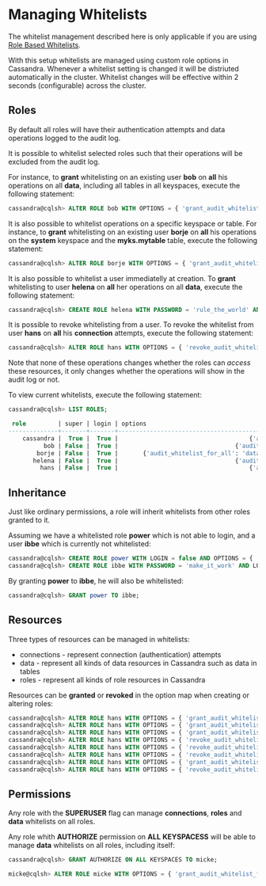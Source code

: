 # Managing Whitelists

The whitelist management described here is only applicable if you are using [Role Based Whitelists](setup.md#Role_Based_Whitelists).

With this setup whitelists are managed using custom role options in Cassandra.
Whenever a whitelist setting is changed it will be distriuted automatically in the cluster.
Whitelist changes will be effective within 2 seconds (configurable) across the cluster.


## Roles

By default all roles will have their authentication attempts and data operations logged to the audit log.

It is possible to whitelist selected roles such that their operations will be excluded from the audit log.

For instance, to __grant__ whitelisting on an existing user __bob__ on __all__ his operations on all __data__,
including all tables in all keyspaces,
execute the following statement:

```SQL
cassandra@cqlsh> ALTER ROLE bob WITH OPTIONS = { 'grant_audit_whitelist_for_all' : 'data' };
```

It is also possible to whitelist operations on a specific keyspace or table.
For instance, to __grant__ whitelisting on an existing user __borje__ on __all__ his operations on the __system__ keyspace and the __myks.mytable__ table,
execute the following statement:

```SQL
cassandra@cqlsh> ALTER ROLE borje WITH OPTIONS = { 'grant_audit_whitelist_for_all' : 'data/system, data/myks/mytable' };
```

It is also possible to whitelist a user immediatelly at creation.
To __grant__ whitelisting to user __helena__ on __all__ her operations on all __data__,
execute the following statement:

```SQL
cassandra@cqlsh> CREATE ROLE helena WITH PASSWORD = 'rule_the_world' AND LOGIN = true AND OPTIONS = { 'grant_audit_whitelist_for_all' : 'data' };
```

It is possible to revoke whitelisting from a user.
To revoke the whitelist from user __hans__ on __all__ his __connection__ attempts,
execute the following statement:

```SQL
cassandra@cqlsh> ALTER ROLE hans WITH OPTIONS = { 'revoke_audit_whitelist_for_all' : 'connections' };
```

Note that none of these operations changes whether the roles can _access_ these resources,
it only changes whether the operations will show in the audit log or not.

To view current whitelists,
execute the following statement:

```SQL
cassandra@cqlsh> LIST ROLES;

 role         | super | login | options
--------------+-------+-------+---------------------------------------------------------------------
    cassandra |  True |  True |                                     {'audit_whitelist_for_all': ''}
          bob | False |  True |                                 {'audit_whitelist_for_all': 'data'}
        borje | False |  True |       {'audit_whitelist_for_all': 'data/system, data/myks/mytable'}
       helena | False |  True |                                 {'audit_whitelist_for_all': 'data'}
         hans | False |  True |                                     {'audit_whitelist_for_all': ''}
```


## Inheritance

Just like ordinary permissions, a role will inherit whitelists from other roles granted to it.

Assuming we have a whitelisted role __power__ which is not able to login,
and a user __ibbe__ which is currently not whitelisted:

```SQL
cassandra@cqlsh> CREATE ROLE power WITH LOGIN = false AND OPTIONS = { 'grant_audit_whitelist_for_all' : 'data' };
cassandra@cqlsh> CREATE ROLE ibbe WITH PASSWORD = 'make_it_work' AND LOGIN = true;
```

By granting __power__ to __ibbe__, he will also be whitelisted:

```SQL
cassandra@cqlsh> GRANT power TO ibbe;
```


## Resources

Three types of resources can be managed in whitelists:

* connections - represent connection (authentication) attempts
* data - represent all kinds of data resources in Cassandra such as data in tables
* roles - represent all kinds of role resources in Cassandra

Resources can be __granted__ or __revoked__ in the option map when creating or altering roles:

```SQL
cassandra@cqlsh> ALTER ROLE hans WITH OPTIONS = { 'grant_audit_whitelist_for_all' : 'connections' };
cassandra@cqlsh> ALTER ROLE hans WITH OPTIONS = { 'grant_audit_whitelist_for_all' : 'data/someks' };
cassandra@cqlsh> ALTER ROLE hans WITH OPTIONS = { 'grant_audit_whitelist_for_all' : 'roles/jan' };
cassandra@cqlsh> ALTER ROLE hans WITH OPTIONS = { 'revoke_audit_whitelist_for_all' : 'connections' };
cassandra@cqlsh> ALTER ROLE hans WITH OPTIONS = { 'revoke_audit_whitelist_for_all' : 'data' };
cassandra@cqlsh> ALTER ROLE hans WITH OPTIONS = { 'revoke_audit_whitelist_for_all' : 'roles' };
cassandra@cqlsh> ALTER ROLE hans WITH OPTIONS = { 'grant_audit_whitelist_for_all' : 'connections, data' };
cassandra@cqlsh> ALTER ROLE hans WITH OPTIONS = { 'revoke_audit_whitelist_for_all' : 'data, connections' };
```


## Permissions

Any role with the __SUPERUSER__ flag can manage __connections__, __roles__ and __data__ whitelists on all roles.

Any role whith __AUTHORIZE__ permission on __ALL__ __KEYSPACESS__ will be able to manage __data__ whitelists on all roles, including itself:

```SQL
cassandra@cqlsh> GRANT AUTHORIZE ON ALL KEYSPACES TO micke;

micke@cqlsh> ALTER ROLE micke WITH OPTIONS = { 'grant_audit_whitelist_for_all' : 'data' };
```
